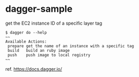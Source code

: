 # dagger-sample
get the EC2 instance ID of a specific layer tag

```
$ dagger do --help
~~
Available Actions:
 prepare get the name of an instance with a specific tag
 build   build an ruby image
 push    push image to local registry
~~
```

ref. https://docs.dagger.io/